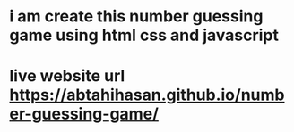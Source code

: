# i am create this number guessing game using html css and javascript
# live website url https://abtahihasan.github.io/number-guessing-game/
